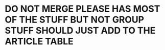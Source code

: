 # DO NOT MERGE PLEASE HAS MOST OF THE STUFF BUT NOT GROUP STUFF SHOULD JUST ADD TO THE ARTICLE TABLE
